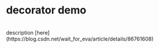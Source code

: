 # decorator demo
</br>
description [here](https://blog.csdn.net/wait_for_eva/article/details/86761608)